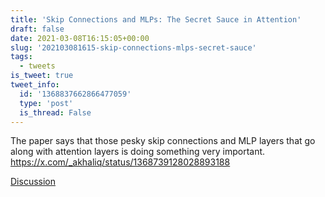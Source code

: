 ```yaml
---
title: 'Skip Connections and MLPs: The Secret Sauce in Attention'
draft: false
date: 2021-03-08T16:15:05+00:00
slug: '202103081615-skip-connections-mlps-secret-sauce'
tags:
  - tweets
is_tweet: true
tweet_info:
  id: '1368837662866477059'
  type: 'post'
  is_thread: False
---
```




The paper says that those pesky skip connections and MLP layers that go along with attention layers is doing something very important. <https://x.com/_akhaliq/status/1368739128028893188>

[Discussion](https://x.com/sytelus/status/1368837662866477059)
